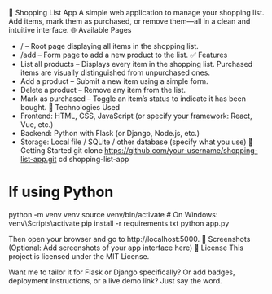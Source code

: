 🛒 Shopping List App
A simple web application to manage your shopping list. Add items, mark them as purchased, or remove them—all in a clean and intuitive interface.
🌐 Available Pages
- / – Root page displaying all items in the shopping list.
- /add – Form page to add a new product to the list.
✅ Features
- List all products – Displays every item in the shopping list. Purchased items are visually distinguished from unpurchased ones.
- Add a product – Submit a new item using a simple form.
- Delete a product – Remove any item from the list.
- Mark as purchased – Toggle an item’s status to indicate it has been bought.
🧰 Technologies Used
- Frontend: HTML, CSS, JavaScript (or specify your framework: React, Vue, etc.)
- Backend: Python with Flask (or Django, Node.js, etc.)
- Storage: Local file / SQLite / other database (specify what you use)
🚀 Getting Started
git clone https://github.com/your-username/shopping-list-app.git
cd shopping-list-app
# If using Python
python -m venv venv
source venv/bin/activate  # On Windows: venv\Scripts\activate
pip install -r requirements.txt
python app.py


Then open your browser and go to http://localhost:5000.
📸 Screenshots
(Optional: Add screenshots of your app interface here)
📄 License
This project is licensed under the MIT License.

Want me to tailor it for Flask or Django specifically? Or add badges, deployment instructions, or a live demo link? Just say the word.
